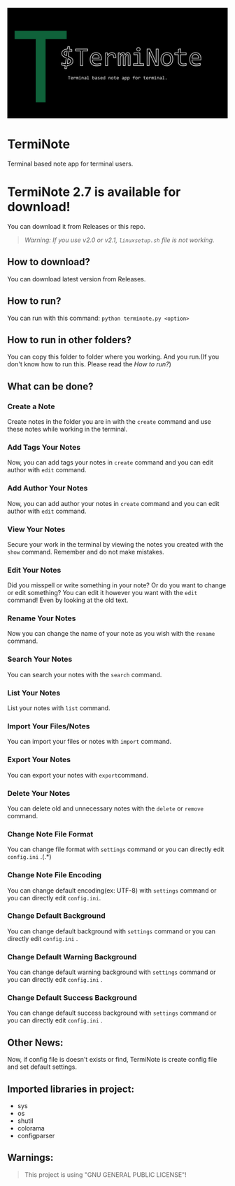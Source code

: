 ![TermiNote](./.github/docs/terminote.png)
# TermiNote 
Terminal based note app for terminal users.

# TermiNote 2.7 is available for download!

You can download it from Releases or this repo.

> *Warning: If you use v2.0 or v2.1, ``linuxsetup.sh`` file is not working.*

## How to download?

You can download latest version from Releases.

## How to run?

You can run with this command:  ``python terminote.py <option>``

## How to run in other folders?

You can copy this folder to folder where you working. And you run.(If you don't know how to run this. Please
read the *How to run?*)

## What can be done?

### Create a Note
  
Create notes in the folder you are in with the ``create`` command and use these notes while working in the terminal.

### Add Tags Your Notes
 Now, you can add tags your notes in ``create`` command and you can edit author with ``edit`` command.

### Add Author Your Notes
 Now, you can add author your notes in ``create`` command and you can edit author with ``edit`` command.

### View Your Notes
 Secure your work in the terminal by viewing the notes you created with the ``show`` command. Remember and do not make mistakes.

### Edit Your Notes
 Did you misspell or write something in your note? Or do you want to change or edit something? You can edit it however you want 
 with the ``edit`` command! Even by looking at the old text.

### Rename Your Notes
 Now you can change the name of your note as you wish with the ``rename`` command.

### Search Your Notes
  You can search your notes with the ``search`` command.
  
### List Your Notes
  List your notes with ``list`` command.

### Import Your Files/Notes
  You can import your files or notes with ``import`` command.

### Export Your Notes
  You can export your notes with ``export``command.

### Delete Your Notes
 You can delete old and unnecessary notes with the ``delete`` or ``remove`` command.

### Change Note File Format
 You can change file format with ``settings`` command or you can directly edit ``config.ini`` .(.*)

### Change Note File Encoding
 You can change default encoding(ex: UTF-8) with ``settings`` command or you can directly edit ``config.ini``.

### Change Default Background
 You can change default background with ``settings`` command or you can directly edit ``config.ini`` .

### Change Default Warning Background
 You can change default warning background with ``settings`` command or you can directly edit ``config.ini`` .

### Change Default Success Background
 You can change default success background with ``settings`` command or you can directly edit ``config.ini`` .

## Other News:
  Now, if config file is doesn't exists or find, TermiNote is create config file and set default settings.

## Imported libraries in project:
- sys
- os
- shutil
- colorama
- configparser


## Warnings:
> This project is using "GNU GENERAL PUBLIC LICENSE"!

